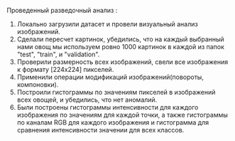 Проведенный разведочный анализ :

1. Локально загрузили датасет и провели визуальный анализ изображений. 
2. Сделали пересчет картинок, убедились, что на каждый выбранный нами овощ мы используем ровно 1000 картинок в каждой из папок "test", "train", и "validation". 
3. Проверили размерность всех изображений, свели все изображения к формату [224x224] пикселей. 
4. Применили операции модификаций изображений(повороты, компоновки). 
5. Построили гистограммы по значениям пикселей в изображений всех овощей, и убедились, что нет аномалий. 
6. Были построены гистограммы интенсивности для каждого изображения по значениям для каждой точки, а также гистограммы по каналам RGB для каждого изображения и гистограмма для сравнения интенсивности значении для всех классов.
